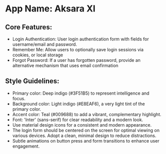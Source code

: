 # **App Name**: Aksara XI

## Core Features:

- Login Authentication: User login authentication form with fields for username/email and password.
- Remember Me: Allow users to optionally save login sessions via cookies, or local storage
- Forgot Password: If a user has forgotten password, provide an alternative mechanism that uses email confirmation

## Style Guidelines:

- Primary color: Deep indigo (#3F51B5) to represent intelligence and focus.
- Background color: Light indigo (#E8EAF6), a very light tint of the primary color.
- Accent color: Teal (#009688) to add a vibrant, complementary highlight.
- Font: 'Inter' (sans-serif) for clear readability and a modern look.
- Use material design icons for a consistent and modern appearance.
- The login form should be centered on the screen for optimal viewing on various devices. Adopt a clean, minimal design to reduce distractions.
- Subtle animations on button press and form transitions to enhance user engagement.